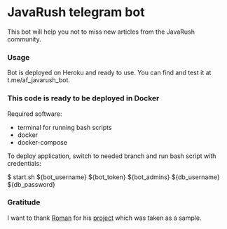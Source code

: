 JavaRush telegram bot
========
This bot will help you not to miss new articles from the JavaRush community.

### Usage
Bot is deployed on Heroku and ready to use. You can find and test it at t.me/af_javarush_bot.

### This code is ready to be deployed in Docker
Required software:
* terminal for running bash scripts
* docker
* docker-compose

To deploy application, switch to needed branch and run bash script with credentials:

$ start.sh ${bot_username} ${bot_token} ${bot_admins} ${db_username} ${db_password}

### Gratitude
I want to thank <a href="https://github.com/romankh3">Roman</a> for his <a href="https://github.com/javarushcommunity/javarush-telegrambot">project</a> which was taken as a sample.

